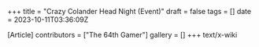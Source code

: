 +++
title = "Crazy Colander Head Night (Event)"
draft = false
tags = []
date = 2023-10-11T03:36:09Z

[Article]
contributors = ["The 64th Gamer"]
gallery = []
+++
text/x-wiki